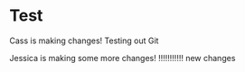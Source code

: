 # Test
Cass is making changes!
Testing out Git

Jessica is making some more changes!
!!!!!!!!!!!
new changes
